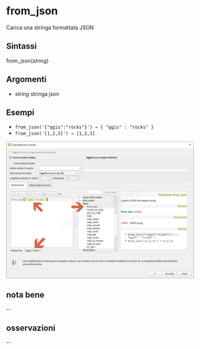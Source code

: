 # from_json

Carica una stringa formattata JSON

## Sintassi

from_json(_string_)

## Argomenti

* _string_ stringa json

## Esempi

* `from_json('{"qgis":"rocks"}') → { "qgis" : "rocks" }`
* `from_json('[1,2,3]') → [1,2,3]`

![](/img/maps/from_json/from_json_01.png)

## nota bene

--

## osservazioni

--

